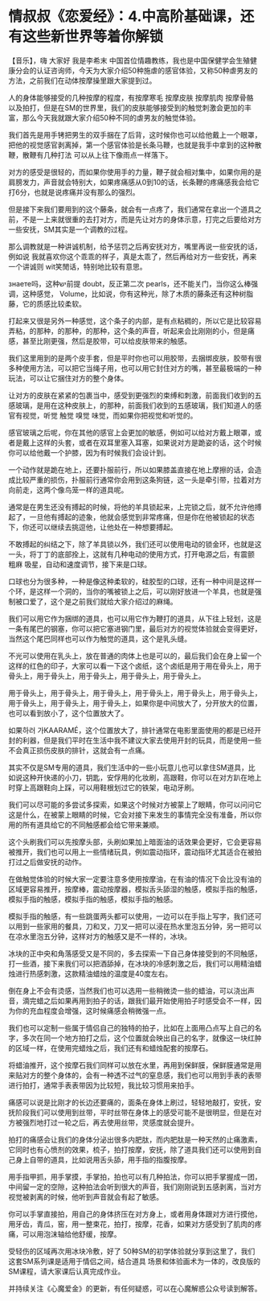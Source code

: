 # 情叔叔《恋爱经》：4.中高阶基础课，还有这些新世界等着你解锁

【音乐】，嗨 大家好 我是李希末 中国首位情趣教练，我也是中国保健学会生殖健康分会的认证咨询师，今天为大家介绍50种施虐的感官体验，又称50种虐男友的方法，之前我们在动体按摩操里跟大家提到过。

人的身体能够接受的几种按摩的程度，有按摩寒毛 按摩皮肤 按摩肌肉 按摩骨骼 以及拍打，但是在SM的世界里，我们的皮肤能够接受到的触觉刺激会更加的丰富，那么今天我就跟大家介绍50种不同的虐男友的触觉体验。

我们首先是用手铐把男生的双手捆在了后背，这时候你也可以给他戴上一个眼罩，把他的视觉感官剥离掉，第一个感官体验是长条马鞭，也就是我手中拿到的这种散鞭，散鞭有几种打法 可以从上往下像雨点一样落下。

对方的感受是很轻的，而如果你使用手的力量，鞭子就会相对集中，如果你用的是肩膀发力，声音就会特别大，如果疼痛感从0到10的话，长条鞭的疼痛感我会给它打6分，也就是说疼痛并没有那么的强烈。

但是接下来我们要用到的这个藤条，就会有一点疼了，我们通常在拿出一个道具之前，不是一上来就很重的去打对方，而是先让对方的身体示意，打完之后要给对方一些安抚，SM其实是一个调教的过程。

那么调教就是一种讲诚机制，给予惩罚之后再安抚对方，嘴里再说一些安抚的话，例如说 我就喜欢你这个乖乖的样子，真是太乖了，然后再给对方一些安抚，再来一个讲诚则 wit笑閒话，特别地比较有意思。

 знаете吗，这种יש前提 doubt，反正第二次 pearls，还不能关门，当你这么棒强调，这种感觉， Volume，比如说，你有这种光，除了木质的藤条还有这种树脂藤，它的质感比较柔软。

打起来又很是另外一种感觉，这个条子的内部，是有点粘稠的，所以它是比较容易弄粘，的那种，的那种，的那种，这个条的声音，听起来会比刚刚的小，但是痛感，甚至比刚更强，然后是胶带，可以给皮肤带来的触感。

我们这里用到的是两个皮手套，但是平时你也可以用胶带，去捆绑皮肤，胶带有很多种使用方法，可以把它当绳子用，也可以用它封住对方的嘴，甚至最极端的一种玩法，可以让它捆住对方的整个身体。

让对方的皮肤在紧紧的包裹当中，感受到更强烈的束缚和刺激，前面我们收到的五感玻璃，是用在这种皮肤上，的那种，前面我们收到的五感玻璃，我们知道人的感官有视觉，听觉 触觉 嗅觉 味觉，而如果你把视觉和听觉的。

感官玻璃之后呢，你在其他的感官上会更加的敏感，例如可以给对方戴上眼罩，或者是戴上这样的头套，或者在双耳里塞入耳塞，如果说对方是跪姿的话，这个时候你可以给他戴一个护膝，因为有时候我们会设计到。

一个动作就是跪在地上，还要扑服前行，所以如果膝盖直接在地上摩擦的话，会造成比较严重的损伤，扑服前行通常你会用到这条狗链，这一头是牵引带，拉着对方向前走，这两个像鸟笼一样的道具呢。

通常是在男生还没有搏起的时候，将他的羊具锁起来，上完锁之后，就不允许他搏起了，一旦他有搏起的迹象，他就会感觉到非常疼痛，但是你在他被锁起的状态下，你还可以继续去挑逗他，让他处在一种想要搏起。

不敢搏起的纠结之下，除了羊具锁以外，我们还可以使用电动的锁金环，也就是这一头，将丁丁的底部拴上，这就有几种电动的使用方式，打开电源之后，有震颤 粗麻 吸星，自动和速度调节，接下来是口球。

口球也分为很多种，一种是像这种柔软的，硅胶型的口球，还有一种中间是这样一个环，是这样一个洞的，当你的嘴被锁上之后，可以刚好放进一个羊具，也就是强制被口爱了，这个是之前我们就给大家介绍过的麻绳。

我们可以用它作为捆绑的道具，也可以用它作为鞭打的道具，从下往上轻划，这是一条有尾巴的钢塞，你可以把它塞进钢门里，最后对方的视觉体验就会变得更好，当然这个尾巴同样也可以作为触觉的道具，这个是乳头缝。

不光可以使用在乳头上，放在普通的肉体上也是可以的，最后我们会在身上留一个这样的红色的印子，大家可以看一下这个卤纸，这个卤纸是用于用在骨头上，用于骨头上，用于骨头上，用于骨头上，用于骨头上，用于骨头上。

用于骨头上，用于骨头上，用于骨头上，用于骨头上，用于骨头上，用于骨头上，用于骨头上，用于骨头上，用于骨头上，如果你是中间放大了，分开放大的位置，也可以看到放小了，这个位置放大了。

如果하러 가KAARAMÉ，这个位置放大了，排针通常在电影里面使用的都是已经开封的利器，但是我们平时在生活中我不建议大家去使用开封的玩具，而是使用一些不会真正损伤皮肤的排针，这就会有一点痛。

其实不仅是SM专用的道具，我们生活中的一些小玩意儿也可以拿住SM道具，比如说这种开快递的小刀，钥匙，安俘用的化妆刷，高跟鞋，你可以在对方趴在地上时穿上高跟鞋向上踩，可以用鞋根划过它的铁架，电动牙刷。

我们可以尽可能的多尝试多探索，如果这个时候对方被蒙上了眼睛，你可以问问它这是什么，在被蒙上眼睛的时候，它会对接下来发生的事情完全没有准备，所以你用的所有道具给它的不同触感都会给它带来兼顺。

这个头刷我们可以先按摩头部，头刷如果加上暗面油的话效果会更好，它会更容易被推开，我们也可以用上一些情绪玩具，例如震动指环，震动指环尤其适合在被拍打过之后做安抚的动作。

在做触觉体验的时候大家一定要注意多使用按摩油，在有油的情况下会比没有油的区域更容易推开，按摩棒，震动按摩器，模拟舌头舔湿的触感，模拟手指的触感，模拟手指的触感，模拟手指的触感，模拟手指的触感。

模拟手指的触感，有一些跳蛋两头都可以使用，一边可以在手指上写字，我们还可以用到一些家用的餐具，刀和叉，刀叉一把可以浸在热水里泡五分钟，另一把可以在凉水里泡五分钟，这样对方的触感又是不一样的，冰块。

冰块的正中央和角落感受又是不同的，多去探索一下自己身体接受到的不同触感，打一些酒，接下来我们可以把酒舔掉，在冰块的冷感刺激之后，我们可以用精油蜡烛进行热感刺激，这款精油蜡烛的温度是40度左右。

倒在身上不会有烫感，当然我们也可以选用一些稍微烫一些的蜡油，可以浇出声音，滴完蜡之后如果再用到拍子的话，跟我们最开始使用拍子时感受会不一样，因为你的充血程度会增强，这时候痛感会稍微强一点。

我们也可以定制一些属于情侣自己的独特的拍子，比如在上面用凸点写上自己的名字，多次在同一个地方拍打之后，这个位置就会映出自己的名字，就像这一块红肿的区域一样，在使用完蜡烛之后，我们还有和蜡烛配套的按摩石。

将蜡油推开，这个按摩石我们同样可以放在水里，再用到保鲜膜，保鲜膜通常是用来贴对方的整个身体的，会有一种透不过气的窒息感，我们也可以用到手表的表带进行拍打，通常手表表带因为比较短，我比较习惯用来拍手。

痛感可以说是比刚才的长边还要痛的，面条在身体上刷过，轻轻地敲打，安抚，安抚阶段我们可以使用到丝带，平时丝带在身体上的感受可能不是很明显，但是在对方被强烈地打过一轮之后，再去使用丝带，灵感度就会提升。

拍打的痛感会让我们的身体分泌出很多内肥肽，而内肥肽是一种天然的止痛激素，它同时也有心愤剂的效果，梳子，拍打按摩，安抚，除了道具我们还可以使用到自己身上自带的道具，比如说用舌头舔，用手指的指腹按摩。

用手指甲抓，用手掌摸，手掌拍，拍也可以有几种拍法，你可以把手掌握成一团，中间留一定的空隙，这种拍法会听到很大的声音，我们刚刚说到五感剥离，当对方视觉被剥离的时候，他听到声音就会有起了敏感。

你可以手掌直接拍，用自己的身体挤压在对方身上，或者用身体跟对方进行摸他，用牙齿，青瓜，窑，用一整束花，拍打，按摩，花香，如果对方感受到了肌肉的疼痛，可以用泡沫轴给他舒缓，按摩。

受轻伤的区域再次用冰块冷敷，好了 50种SM的初学体验就分享到这里了，我们这套SM系列课是适用于情侣之间，结合道具 场景和体验画术为一体的，改良版的SM课程，请大家课后认真完成作业。

并持续关注《心魔爱金》的更新，有任何疑惑，可以在心魔解惑公众号读到解答。